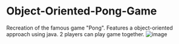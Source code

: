 # Object-Oriented-Pong-Game
Recreation of the famous game "Pong". Features a object-oriented approach using java. 2 players can play game together.
![image](https://user-images.githubusercontent.com/101059605/205456560-966f2727-8d75-45a9-b2b1-3d969b50ac86.png)
